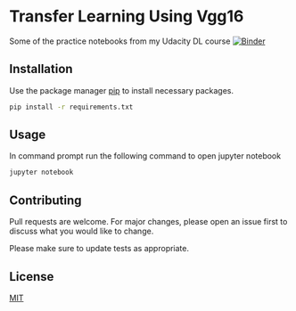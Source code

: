 # Transfer Learning Using Vgg16

Some of the practice notebooks from my Udacity DL course [![Binder](https://mybinder.org/badge_logo.svg)](https://mybinder.org/v2/gh/scrapgists/Transfer-learning-using-VGG16.git/master)
## Installation

Use the package manager [pip](https://pip.pypa.io/en/stable/) to install necessary packages.

```bash
pip install -r requirements.txt
```

## Usage
In command prompt run the following command to open jupyter notebook

```cmd
jupyter notebook
```

## Contributing
Pull requests are welcome. For major changes, please open an issue first to discuss what you would like to change.

Please make sure to update tests as appropriate.

## License
[MIT](https://choosealicense.com/licenses/mit/)
